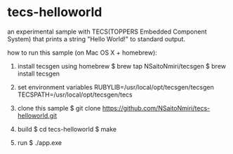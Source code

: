 tecs-helloworld
===============

an experimental sample with TECS(TOPPERS Embedded Component System) that prints a string "Hello World!" to standard output.

how to run this sample (on Mac OS X + homebrew):

1. install tecsgen using homebrew
    $ brew tap NSaitoNmiri/tecsgen
    $ brew install tecsgen

2. set environment variables
    RUBYLIB=/usr/local/opt/tecsgen/tecsgen
    TECSPATH=/usr/local/opt/tecsgen/tecs

3. clone this sample
    $ git clone https://github.com/NSaitoNmiri/tecs-helloworld.git

4. build
    $ cd tecs-helloworld
    $ make

5. run
    $ ./app.exe
